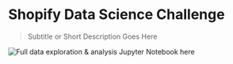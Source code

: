 # Shopify Data Science Challenge

> Subtitle or Short Description Goes Here

![Full data exploration & analysis Jupyter Notebook here](https://github.com/mmastin/shopify_challenge/blob/master/data_exploration.ipynb)
